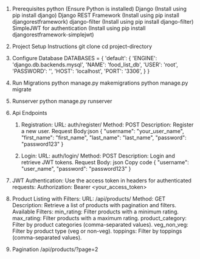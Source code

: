 1. Prerequisites
   python (Ensure Python is installed)
   Django (Install using pip install django)
   Django REST Framework (Install using pip install djangorestframework)
   django-filter (Install using pip install django-filter)
   SimpleJWT for authentication (Install using pip install djangorestframework-simplejwt)

2. Project Setup Instructions
  git clone <project-repo-url>
  cd project-directory

3. Configure Database
   DATABASES = {
    'default': {
        'ENGINE': 'django.db.backends.mysql',
        'NAME': 'food_list_db',
        'USER': 'root', 
        'PASSWORD': '',
        'HOST': 'localhost',
        'PORT': '3306',
    }
}

4. Run Migrations
  python manage.py makemigrations
  python manage.py migrate

5. Runserver
   python manage.py runserver

6. Api Endpoints
   1. Registration:
      URL: auth/register/
      Method: POST
      Description: Register a new user.
      Request Body:json
      {
        "username": "your_user_name",
        "first_name": "first_name",
        "last_name": "last_name",
        "password": "password123"
      }

   2. Login:
      URL: auth/login/
      Method: POST
      Description: Login and retrieve JWT tokens.
      Request Body:
      json
      Copy code
      {
        "username": "user_name",
        "password": "password123"
      }
7. JWT Authentication:
   Use the access token in headers for authenticated requests:
   Authorization: Bearer <your_access_token>

8. Product Listing with Filters:
   URL: /api/products/
   Method: GET
   Description: Retrieve a list of products with pagination and filters.
   Available Filters:
   min_rating: Filter products with a minimum rating.
   max_rating: Filter products with a maximum rating.
   product_category: Filter by product categories (comma-separated values).
   veg_non_veg: Filter by product type (veg or non-veg).
   toppings: Filter by toppings (comma-separated values).

9. Pagination
    /api/products/?page=2
